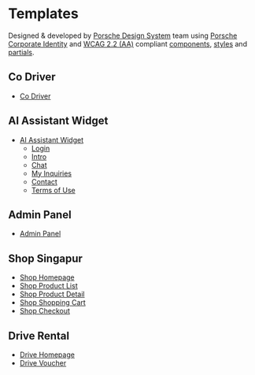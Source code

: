 # Templates

Designed & developed by [Porsche Design System](https://designsystem.porsche.com/) team
using [Porsche Corporate Identity](https://brand.porsche.com/) and [WCAG 2.2 (AA)](https://www.w3.org/TR/WCAG22/)
compliant [components](https://designsystem.porsche.com/v3/components/introduction), [styles](https://designsystem.porsche.com/v3/styles/introduction)
and [partials](https://designsystem.porsche.com/v3/partials/introduction).

## Co Driver

- [Co Driver](https://porsche-design-system.github.io/templates/co-driver/)

## AI Assistant Widget

- [AI Assistant Widget](https://porsche-design-system.github.io/templates/ai-assistant-widget/)
  - [Login](https://porsche-design-system.github.io/templates/ai-assistant-widget/#template-login)
  - [Intro](https://porsche-design-system.github.io/templates/ai-assistant-widget/#template-intro)
  - [Chat](https://porsche-design-system.github.io/templates/ai-assistant-widget/#template-chat)
  - [My Inquiries](https://porsche-design-system.github.io/templates/ai-assistant-widget/#template-my-inquiries)
  - [Contact](https://porsche-design-system.github.io/templates/ai-assistant-widget/#template-contact)
  - [Terms of Use](https://porsche-design-system.github.io/templates/ai-assistant-widget/#template-terms-of-use)

## Admin Panel
- [Admin Panel](https://porsche-design-system.github.io/templates/admin-panel/)


## Shop Singapur

- [Shop Homepage](https://porsche-design-system.github.io/templates/shop-homepage/)
- [Shop Product List](https://porsche-design-system.github.io/templates/shop-product-list/)
- [Shop Product Detail](https://porsche-design-system.github.io/templates/shop-product-detail/)
- [Shop Shopping Cart](https://porsche-design-system.github.io/templates/shop-shopping-cart/)
- [Shop Checkout](https://porsche-design-system.github.io/templates/shop-checkout/)

## Drive Rental

- [Drive Homepage](https://porsche-design-system.github.io/templates/drive-homepage/)
- [Drive Voucher](https://porsche-design-system.github.io/templates/drive-voucher/)
